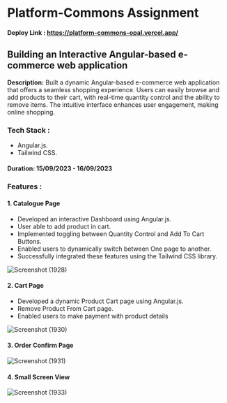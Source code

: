 

# Platform-Commons Assignment 

#### Deploy Link : https://platform-commons-opal.vercel.app/

## Building an Interactive Angular-based e-commerce web application

**Description:** 
Built a dynamic Angular-based e-commerce web application that offers a seamless shopping experience. Users can easily browse and add products to their cart, with real-time quantity control and the ability to remove items. The intuitive interface enhances user engagement, making online shopping.


### Tech Stack : 
- Angular.js.
- Tailwind CSS.

#### Duration: 15/09/2023 - 16/09/2023

### Features :

#### 1. Catalogue Page

- Developed an interactive Dashboard using Angular.js.
- User able to add product in cart.
- Implemented toggling between Quantity Control and Add To Cart Buttons.
- Enabled users to dynamically switch between One page to another.
- Successfully integrated these features using the Tailwind CSS library.
  
![Screenshot (1928)](https://github.com/gauravpardeshi1/Platform-Commons/assets/112778106/76d1ed2d-9ec1-4349-9bb7-0deb09320129)

#### 2. Cart Page

- Developed a dynamic Product Cart page using Angular.js.
- Remove Product From Cart page.
- Enabled users to make payment with product details
  
![Screenshot (1930)](https://github.com/gauravpardeshi1/Platform-Commons/assets/112778106/48370d81-ff29-4345-a344-a78e6bbd4057)


#### 3. Order Confirm Page

![Screenshot (1931)](https://github.com/gauravpardeshi1/Platform-Commons/assets/112778106/f81d8e88-4057-46f9-9fb4-ccc146980286)


#### 4. Small Screen View
![Screenshot (1933)](https://github.com/gauravpardeshi1/Platform-Commons/assets/112778106/3816a219-9d7e-463c-8f3b-059833241883)

